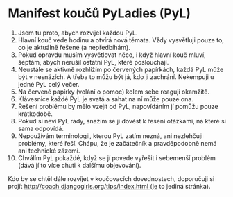 # Manifest koučů PyLadies (PyL)

1. Jsem tu proto, abych rozvíjel každou PyL.
2. Hlavní kouč vede hodinu a otvírá nová témata. Vždy vysvětluji pouze to, co je aktuálně řešené (a nepředbíhám).
3. Pokud opravdu musím vysvětlovat něco, i když hlavní kouč mluví, šeptám, abych nerušil ostatní PyL, které poslouchají.
4. Neustále se aktivně rozhlížím po červených papírkách, každá PyL může být v nesnázích. A třeba to můžu být já, kdo ji zachrání. Nekempuji u jedné PyL celý večer.
5. Na červené papírky (volání o pomoc) kolem sebe reaguji okamžitě.
6. Klávesnice každé PyL je svatá a sahat na ní může pouze ona.
7. Řešení problému by mělo vzejít od PyL, napovídáním jí pomůžu pouze krátkodobě.
8. Pokud si neví PyL rady, snažím se ji dovést k řešení otázkami, na které si sama odpovídá.
9. Nepoužívám terminologii, kterou PyL zatím nezná, ani nezlehčuji problémy, které řeší. Chápu, že je začátečník a pravděpodobně nemá ani technické zázemí.
10. Chválím PyL pokaždé, když se jí povede vyřešit i sebemenší problém (dává jí to více chuti k dalšímu objevování).

Kdo by se chtěl dále rozvíjet v koučovacích dovednostech, doporučuji si projít http://coach.djangogirls.org/tips/index.html (je to jediná stránka).
